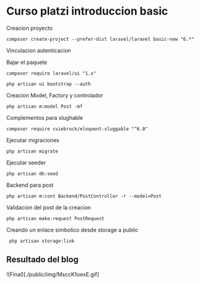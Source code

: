 # Curso platzi introduccion basic

Creacion proyecto 
```shell
composer create-project --prefer-dist laravel/laravel basic-new "6.*" 
```

Vinculacion autenticacion 

Bajar el paquete

```shell
composer require laravel/ui "1.x" 
```

```shell
php artisan ui bootstrap --auth
```

Creacion Model, Factory y controlador

```shell
php artisan m:model Post -mf
```

Complementos para slughable

```shell
composer require cviebrock/eloquent-sluggable "^6.0"
```

Ejecutar migraciones
```shell
php artisan migrate
```

Ejecutar seeder
```shell
php artisan db:seed
```


Backend para post 

```shell
php artisan m:cont Backend/PostController -r --model=Post
```


Validacion del post de la creacion 

```shell
php artisan make:request PostRequest
```


Creando un enlace simbolico desde storage a public

```shell
 php artisan storage:link
```


## Resultado del blog
!(Final)[./public/img/MsccK1oexE.gif]